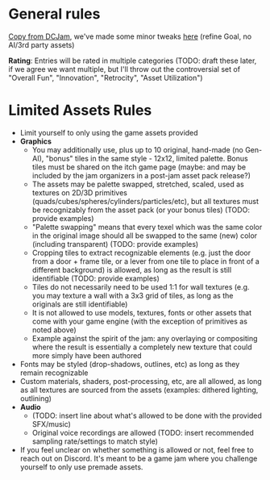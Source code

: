 # General rules

[Copy from DCJam](<https://itch.io/jam/dcjam2025>), we've made some minor tweaks [here](https://github.com/local-minimum/informal-but-limited-dungeon-crawler-jam-assets-2025/blob/main/rules/rules-dcjam-updated.md) (refine Goal, no AI/3rd party assets)

**Rating**: Entries will be rated in multiple categories (TODO: draft these later, if we agree we want multiple, but I'll throw out the controversial set of "Overall Fun", "Innovation", "Retrocity", "Asset Utilization")

# Limited Assets Rules
* Limit yourself to only using the game assets provided
* **Graphics**
  * You may additionally use, plus up to 10 original, hand-made (no Gen-AI), "bonus" tiles in the same style - 12x12, limited palette.  Bonus tiles must be shared on the itch game page (maybe: and may be included by the jam organizers in a post-jam asset pack release?)
  * The assets may be palette swapped, stretched, scaled, used as textures on 2D/3D primitives (quads/cubes/spheres/cylinders/particles/etc), but all textures must be recognizably from the asset pack (or your bonus tiles) (TODO: provide examples)
  * "Palette swapping" means that every texel which was the same color in the original image should all be swapped to the same (new) color (including transparent) (TODO: provide examples)
  * Cropping tiles to extract recognizable elements (e.g. just the door from a door + frame tile, or a lever from one tile to place in front of a different background) is allowed, as long as the result is still identifiable (TODO: provide examples)
  * Tiles do not necessarily need to be used 1:1 for wall textures (e.g. you may texture a wall with a 3x3 grid of tiles, as long as the originals are still identifiable)
  * It is not allowed to use models, textures, fonts or other assets that come with your game engine (with the exception of primitives as noted above)
  * Example against the spirit of the jam: any overlaying or compositing where the result is essentially a completely new texture that could more simply have been authored
* Fonts may be styled (drop-shadows, outlines, etc) as long as they remain recognizable
* Custom materials, shaders, post-processing, etc, are all allowed, as long as all textures are sourced from the assets (examples: dithered lighting, outlining)
* **Audio**
  * (TODO: insert line about what's allowed to be done with the provided SFX/music)
  * Original voice recordings are allowed (TODO: insert recommended sampling rate/settings to match style)
* If you feel unclear on whether something is allowed or not, feel free to reach out on Discord.  It's meant to be a game jam where you challenge yourself to only use premade assets.
